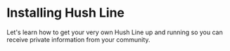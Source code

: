 # Installing Hush Line 

Let's learn how to get your very own Hush Line up and running so you can receive private information from your community.
